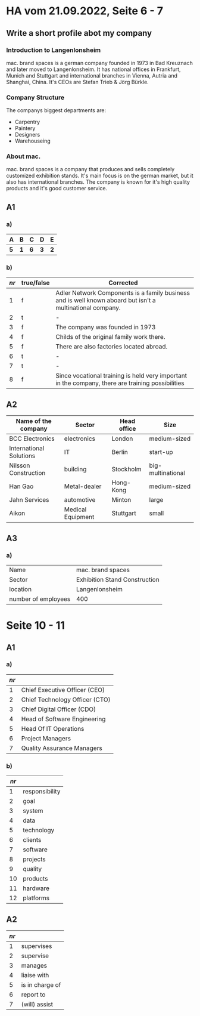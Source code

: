 # HA vom 21.09.2022, Seite 6 - 7

## Write a short profile abot my company
### Introduction to Langenlonsheim
mac. brand spaces is a german company founded in 1973 in Bad Kreuznach and later moved to Langenlonsheim. It has national offices in Frankfurt, Munich and Stuttgart and international branches in Vienna, Autria and Shanghai, China. It's CEOs are Stefan Trieb & Jörg Bürkle.

### Company Structure
The companys biggest departments are:
- Carpentry
- Paintery
- Designers
- Warehouseing

### About mac.
mac. brand spaces is a company that produces and sells completely customized exhibition stands. It's main focus is on the german market, but it also has international branches. The company is known for it's high quality products and it's good customer service.

## A1
### a)
| A | B | C | D | E |
| --- | --- | --- | --- | --- |
| **5** | **1** | **6** | **3** | **2** |

### b)
| *nr* | true/false | Corrected |
| --- | --- | --- |
| 1 | f | Adler Network Components is a family business and is well known aboard but isn't a multinational company. |
| 2 | t | - |
| 3 | f | The company was founded in 1973 |
| 4 | f | Childs of the original family work there. |
| 5 | f | There are also factories located abroad. |
| 6 | t | - |
| 7 | t | - |
| 8 | f | Since vocational training is held very important in the company, there are training possibilities |

## A2
| Name of the company | Sector | Head office | Size |
| --- | --- | --- | --- |
| BCC Electronics | electronics | London | medium-sized |
| International Solutions | IT | Berlin | start-up |
| Nilsson Construction | building | Stockholm | big-multinational |
| Han Gao | Metal-dealer | Hong-Kong | medium-sized |
|Jahn Services | automotive | Minton | large |
| Aikon | Medical Equipment | Stuttgart | small |

## A3
### a)
| | |
| --- | --- |
| Name | mac. brand spaces |
| Sector | Exhibition Stand Construction |
| location | Langenlonsheim |
| number of employees | 400 |

# Seite 10 - 11

## A1
### a)
| *nr* | |
| --- | --- |
| 1 | Chief Executive Officer (CEO) |
| 2 | Chief Technology Officer (CTO) |
| 3 | Chief Digital Officer (CDO) |
| 4 | Head of Software Engineering |
| 5 | Head Of IT Operations |
| 6 | Project Managers |
| 7 | Quality Assurance Managers |

### b)
| *nr* | |
| --- | --- |
| 1 | responsibility |
| 2 | goal |
| 3 | system |
| 4 | data |
| 5 | technology |
| 6 | clients |
| 7 | software |
| 8 | projects |
| 9 | quality |
| 10 | products |
| 11 | hardware |
| 12 | platforms |

## A2
| *nr* | |
| --- | --- |
| 1 | supervises |
| 2 | supervise |
| 3 | manages |
| 4 | liaise with |
| 5 | is in charge of |
| 6 | report to |
| 7 | (will) assist |
